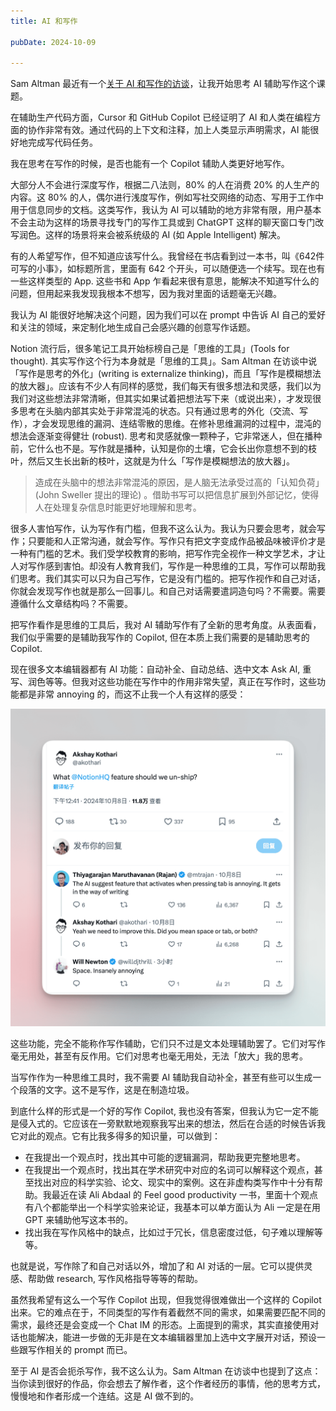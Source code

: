 ```yaml
---
title: AI 和写作

pubDate: 2024-10-09

---
```

Sam Altman 最近有一个[关于 AI 和写作的访谈](https://www.bilibili.com/video/BV1C31qYFEiW)，让我开始思考 AI 辅助写作这个课题。

在辅助生产代码方面，Cursor 和 GitHub Copilot 已经证明了 AI 和人类在编程方面的协作非常有效。通过代码的上下文和注释，加上人类显示声明需求，AI 能很好地完成写代码任务。

我在思考在写作的时候，是否也能有一个 Copilot 辅助人类更好地写作。

大部分人不会进行深度写作，根据二八法则，80% 的人在消费 20% 的人生产的内容。这 80% 的人，偶尔进行浅度写作，例如写社交网络的动态、写用于工作中用于信息同步的文档。这类写作，我认为 AI 可以辅助的地方非常有限，用户基本不会主动为这样的场景寻找专门的写作工具或到 ChatGPT 这样的聊天窗口专门改写润色。这样的场景将来会被系统级的 AI (如 Apple Intelligent) 解决。

有的人希望写作，但不知道应该写什么。我曾经在书店看到过一本书，叫《642件可写的小事》，如标题所言，里面有 642 个开头，可以随便选一个续写。现在也有一些这样类型的 App. 这些书和 App 乍看起来很有意思，能解决不知道写什么的问题，但用起来我发现我根本不想写，因为我对里面的话题毫无兴趣。

我认为 AI 能很好地解决这个问题，因为我们可以在 prompt 中告诉 AI 自己的爱好和关注的领域，来定制化地生成自己会感兴趣的创意写作话题。

Notion 流行后，很多笔记工具开始标榜自己是「思维的工具」(Tools for thought). 其实写作这个行为本身就是「思维的工具」。Sam Altman 在访谈中说「写作是思考的外化」(writing is externalize thinking)，而且「写作是模糊想法的放大器」。应该有不少人有同样的感觉，我们每天有很多想法和灵感，我们以为我们对这些想法非常清晰，但其实如果试着把想法写下来（或说出来），才发现很多思考在头脑内部其实处于非常混沌的状态。只有通过思考的外化（交流、写作），才会发现思维的漏洞、连结零散的思维。在修补思维漏洞的过程中，混沌的想法会逐渐变得健壮 (robust). 思考和灵感就像一颗种子，它非常迷人，但在播种前，它什么也不是。写作就是播种，认知是你的土壤，它会长出你意想不到的枝叶，然后又生长出新的枝叶，这就是为什么「写作是模糊想法的放大器」。

> 造成在头脑中的想法非常混沌的原因，是人脑无法承受过高的「认知负荷」 (John Sweller 提出的理论) 。借助书写可以把信息扩展到外部记忆，使得人在处理复杂信息时能更好地理解和思考。

很多人害怕写作，认为写作有门槛，但我不这么认为。我认为只要会思考，就会写作；只要能和人正常沟通，就会写作。写作只有把文字变成作品被品味被评价才是一种有门槛的艺术。我们受学校教育的影响，把写作完全视作一种文学艺术，才让人对写作感到害怕。却没有人教育我们，写作是一种思维的工具，写作可以帮助我们思考。我们其实可以只为自己写作，它是没有门槛的。把写作视作和自己对话，你就会发现写作也就是那么一回事儿。和自己对话需要遣詞造句吗？不需要。需要遵循什么文章结构吗？不需要。

把写作看作是思维的工具后，我对 AI 辅助写作有了全新的思考角度。从表面看，我们似乎需要的是辅助我写作的 Copilot, 但在本质上我们需要的是辅助思考的 Copilot. 

现在很多文本编辑器都有 AI 功能：自动补全、自动总结、选中文本 Ask AI, 重写、润色等等。但我对这些功能在写作中的作用非常失望，真正在写作时，这些功能都是非常 annoying 的，而这不止我一个人有这样的感受：

![](<../../../images/CleanShot 2024-10-09 at 15.54.33@2x.png>)

这些功能，完全不能称作写作辅助，它们只不过是文本处理辅助罢了。它们对写作毫无用处，甚至有反作用。它们对思考也毫无用处，无法「放大」我的思考。

当写作作为一种思维工具时，我不需要 AI 辅助我自动补全，甚至有些可以生成一个段落的文字。这不是写作，这是在制造垃圾。

到底什么样的形式是一个好的写作 Copilot, 我也没有答案，但我认为它一定不能是侵入式的。它应该在一旁默默地观察我写出来的想法，然后在合适的时候告诉我它对此的观点。它有比我多得多的知识量，可以做到：

- 在我提出一个观点时，找出其中可能的逻辑漏洞，帮助我更完整地思考。
- 在我提出一个观点时，找出其在学术研究中对应的名词可以解释这个观点，甚至找出对应的科学实验、论文、现实中的案例。这在非虚构类写作中十分有帮助。我最近在读 Ali Abdaal 的 Feel good productivity 一书，里面十个观点有八个都能举出一个科学实验来论证，我基本可以单方面认为 Ali 一定是在用 GPT 来辅助他写这本书的。
- 找出我在写作风格中的缺点，比如过于冗长，信息密度过低，句子难以理解等等。

也就是说，写作除了和自己对话以外，增加了和 AI 对话的一层。它可以提供灵感、帮助做 research, 写作风格指导等等的帮助。

虽然我希望有这么一个写作 Copilot 出现，但我觉得很难做出一个这样的 Copilot 出来。它的难点在于，不同类型的写作有着截然不同的需求，如果需要匹配不同的需求，最终还是会变成一个 Chat IM 的形态。上面提到的需求，其实直接使用对话也能解决，能进一步做的无非是在文本编辑器里加上选中文字展开对话，预设一些跟写作相关的 prompt 而已。

至于 AI 是否会扼杀写作，我不这么认为。Sam Altman 在访谈中也提到了这点：当你读到很好的作品，你会想去了解作者，这个作者经历的事情，他的思考方式，慢慢地和作者形成一个连结。这是 AI 做不到的。